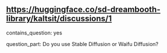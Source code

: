 ## https://huggingface.co/sd-dreambooth-library/kaltsit/discussions/1

contains_question: yes

question_part: Do you use Stable Diffusion or Waifu Diffusion?